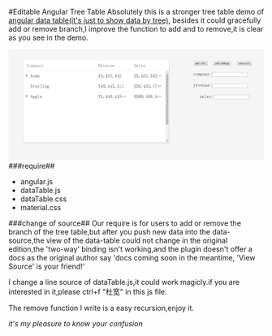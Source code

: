 #Editable Angular Tree Table
Absolutely this is a stronger tree table demo of [angular data table(it's just to show data by tree)](https://github.com/swimlane/angular-data-table),
besides it could gracefully add or remove branch,I improve the function to add and to remove,it is 
clear as you see in the demo.

![looking](datatable.png "looking")
###require##
* angular.js
* dataTable.js
* dataTable.css
* material.css

###change of source##
Our require is for users to add or remove the branch of the tree table,but
after you push new data into the data-source,the view of the data-table could not change in the 
original edition,the 'two-way' binding isn't working,and the plugin doesn't offer a docs as the
original author say 'docs coming soon in the meantime, 'View Source' is your friend!'

I change a line source of dataTable.js,it could work magicly.if you are interested in it,please 
ctrl+f "杜宽" in this js file.

The remove function I write is a easy recursion,enjoy it.

*it's my pleasure to know your confusion*